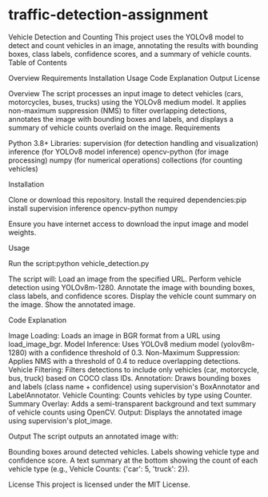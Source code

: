 # traffic-detection-assignment
Vehicle Detection and Counting
This project uses the YOLOv8 model to detect and count vehicles in an image, annotating the results with bounding boxes, class labels, confidence scores, and a summary of vehicle counts.
Table of Contents

Overview
Requirements
Installation
Usage
Code Explanation
Output
License

Overview
The script processes an input image to detect vehicles (cars, motorcycles, buses, trucks) using the YOLOv8 medium model. It applies non-maximum suppression (NMS) to filter overlapping detections, annotates the image with bounding boxes and labels, and displays a summary of vehicle counts overlaid on the image.
Requirements

Python 3.8+
Libraries:
supervision (for detection handling and visualization)
inference (for YOLOv8 model inference)
opencv-python (for image processing)
numpy (for numerical operations)
collections (for counting vehicles)

Installation

Clone or download this repository.
Install the required dependencies:pip install supervision inference opencv-python numpy

Ensure you have internet access to download the input image and model weights.

Usage

Run the script:python vehicle_detection.py

The script will:
Load an image from the specified URL.
Perform vehicle detection using YOLOv8m-1280.
Annotate the image with bounding boxes, class labels, and confidence scores.
Display the vehicle count summary on the image.
Show the annotated image.

Code Explanation

Image Loading: Loads an image in BGR format from a URL using load_image_bgr.
Model Inference: Uses YOLOv8 medium model (yolov8m-1280) with a confidence threshold of 0.3.
Non-Maximum Suppression: Applies NMS with a threshold of 0.4 to reduce overlapping detections.
Vehicle Filtering: Filters detections to include only vehicles (car, motorcycle, bus, truck) based on COCO class IDs.
Annotation: Draws bounding boxes and labels (class name + confidence) using supervision's BoxAnnotator and LabelAnnotator.
Vehicle Counting: Counts vehicles by type using Counter.
Summary Overlay: Adds a semi-transparent background and text summary of vehicle counts using OpenCV.
Output: Displays the annotated image using supervision's plot_image.

Output
The script outputs an annotated image with:

Bounding boxes around detected vehicles.
Labels showing vehicle type and confidence score.
A text summary at the bottom showing the count of each vehicle type (e.g., Vehicle Counts: {'car': 5, 'truck': 2}).

License
This project is licensed under the MIT License.
